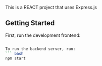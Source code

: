 This is a REACT project that uses Express.js

## Getting Started

First, run the development frontend:

````bash

To run the backend server, run:
``` bash
npm start
